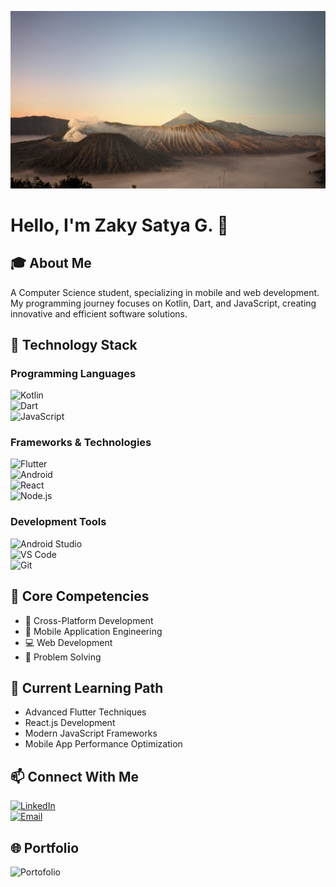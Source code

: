 ![bg](https://github.com/zakysatya/zakysatya/blob/main/background.jpg)
<h1> Hello, I'm Zaky Satya G. 👋</h1>  

## 🎓 About Me  
A Computer Science student, specializing in mobile and web development. My programming journey focuses on Kotlin, Dart, and JavaScript, creating innovative and efficient software solutions.  

## 🚀 Technology Stack  

### Programming Languages  
![Kotlin](https://img.shields.io/badge/Kotlin-0095D5?style=for-the-badge&logo=kotlin&logoColor=white)  
![Dart](https://img.shields.io/badge/Dart-0175C2?style=for-the-badge&logo=dart&logoColor=white)  
![JavaScript](https://img.shields.io/badge/JavaScript-F7DF1E?style=for-the-badge&logo=javascript&logoColor=black)  

### Frameworks & Technologies  
![Flutter](https://img.shields.io/badge/Flutter-02569B?style=for-the-badge&logo=flutter&logoColor=white)  
![Android](https://img.shields.io/badge/Android-3DDC84?style=for-the-badge&logo=android&logoColor=white)  
![React](https://img.shields.io/badge/React-61DAFB?style=for-the-badge&logo=react&logoColor=black)  
![Node.js](https://img.shields.io/badge/Node.js-43853D?style=for-the-badge&logo=node.js&logoColor=white)  

### Development Tools  
![Android Studio](https://img.shields.io/badge/Android%20Studio-3DDC84.svg?style=for-the-badge&logo=android-studio&logoColor=white)  
![VS Code](https://img.shields.io/badge/Visual%20Studio%20Code-0078d7.svg?style=for-the-badge&logo=visual-studio-code&logoColor=white)  
![Git](https://img.shields.io/badge/Git-F05033?style=for-the-badge&logo=git&logoColor=white)  

## 🎯 Core Competencies  
- 🚀 Cross-Platform Development  
- 📱 Mobile Application Engineering  
- 💻 Web Development  
- 🔧 Problem Solving  

## 🌱 Current Learning Path  
- Advanced Flutter Techniques  
- React.js Development  
- Modern JavaScript Frameworks  
- Mobile App Performance Optimization  


## 📫 Connect With Me  
[![LinkedIn](https://img.shields.io/badge/LinkedIn-0077B5?style=for-the-badge&logo=linkedin&logoColor=white)](https://www.linkedin.com/in/zakysatyag/)  
[![Email](https://img.shields.io/badge/Email-D14836?style=for-the-badge&logo=gmail&logoColor=white)](mailto:zaky.gumilang@binus.ac.id)  

## 🌐 Portfolio  
![Portofolio](https://zssite.vercel.app)  
